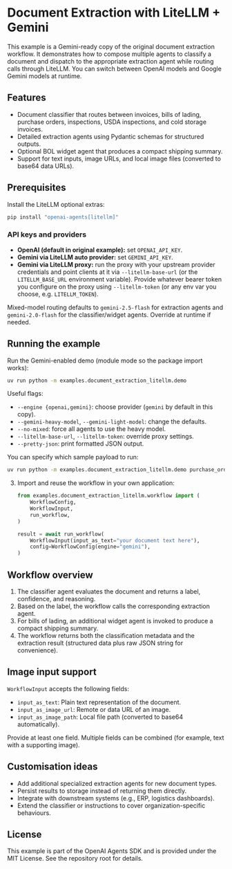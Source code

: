 # Document Extraction with LiteLLM + Gemini

This example is a Gemini-ready copy of the original document extraction
workflow. It demonstrates how to compose multiple agents to classify a
document and dispatch to the appropriate extraction agent while routing calls
through LiteLLM. You can switch between OpenAI models and Google Gemini models
at runtime.

## Features

- Document classifier that routes between invoices, bills of lading,
  purchase orders, inspections, USDA inspections, and cold storage invoices.
- Detailed extraction agents using Pydantic schemas for structured outputs.
- Optional BOL widget agent that produces a compact shipping summary.
- Support for text inputs, image URLs, and local image files (converted to
  base64 data URLs).

## Prerequisites

Install the LiteLLM optional extras:

```bash
pip install "openai-agents[litellm]"
```

### API keys and providers

- **OpenAI (default in original example):** set `OPENAI_API_KEY`.
- **Gemini via LiteLLM auto provider:** set `GEMINI_API_KEY`.
- **Gemini via LiteLLM proxy:** run the proxy with your upstream provider
  credentials and point clients at it via `--litellm-base-url` (or the
  `LITELLM_BASE_URL` environment variable). Provide whatever bearer token you
  configure on the proxy using `--litellm-token` (or any env var you choose,
  e.g. `LITELLM_TOKEN`).

Mixed-model routing defaults to `gemini-2.5-flash` for extraction agents and
`gemini-2.0-flash` for the classifier/widget agents. Override at runtime if
needed.

## Running the example

Run the Gemini-enabled demo (module mode so the package import works):

```bash
uv run python -m examples.document_extraction_litellm.demo
```

Useful flags:

- `--engine {openai,gemini}`: choose provider (`gemini` by default in this copy).
- `--gemini-heavy-model`, `--gemini-light-model`: change the defaults.
- `--no-mixed`: force all agents to use the heavy model.
- `--litellm-base-url`, `--litellm-token`: override proxy settings.
- `--pretty-json`: print formatted JSON output.

You can specify which sample payload to run:

```bash
uv run python -m examples.document_extraction_litellm.demo purchase_order
```

3. Import and reuse the workflow in your own application:

   ```python
   from examples.document_extraction_litellm.workflow import (
       WorkflowConfig,
       WorkflowInput,
       run_workflow,
   )

   result = await run_workflow(
       WorkflowInput(input_as_text="your document text here"),
       config=WorkflowConfig(engine="gemini"),
   )
   ```

## Workflow overview

1. The classifier agent evaluates the document and returns a label, confidence,
   and reasoning.
2. Based on the label, the workflow calls the corresponding extraction agent.
3. For bills of lading, an additional widget agent is invoked to produce a
   compact shipping summary.
4. The workflow returns both the classification metadata and the extraction
   result (structured data plus raw JSON string for convenience).

## Image input support

`WorkflowInput` accepts the following fields:

- `input_as_text`: Plain text representation of the document.
- `input_as_image_url`: Remote or data URL of an image.
- `input_as_image_path`: Local file path (converted to base64 automatically).

Provide at least one field. Multiple fields can be combined (for example, text
with a supporting image).

## Customisation ideas

- Add additional specialized extraction agents for new document types.
- Persist results to storage instead of returning them directly.
- Integrate with downstream systems (e.g., ERP, logistics dashboards).
- Extend the classifier or instructions to cover organization-specific
  behaviours.

## License

This example is part of the OpenAI Agents SDK and is provided under the MIT
License. See the repository root for details.

